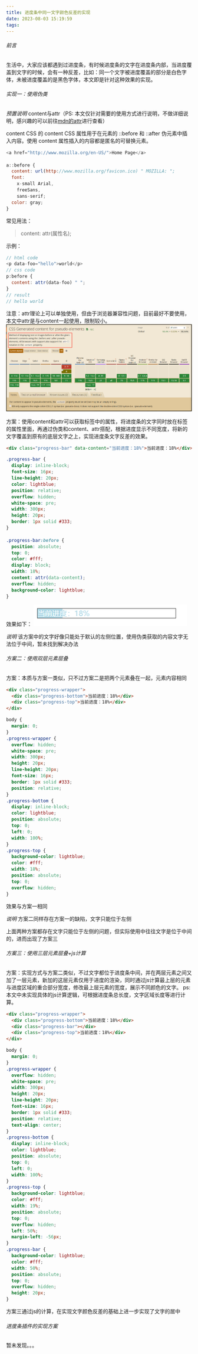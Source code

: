 ```yaml
---
title: 进度条中同一文字颜色反差的实现
date: 2023-08-03 15:19:59
tags:
---
```


###### 前言
生活中，大家应该都遇到过进度条，有时候进度条的文字在进度条内部，当进度覆盖到文字的时候，会有一种反差，比如：同一个文字被进度覆盖的部分是白色字体，未被进度覆盖的是黑色字体，本文即是针对这种效果的实现。

###### 实现一：使用伪类

*预置说明*
content与attr（PS: 本文仅针对需要的使用方式进行说明，不做详细说明，感兴趣的可以前往[mdn的attr](https://developer.mozilla.org/zh-CN/docs/Web/CSS/attr)进行查看）

content
CSS 的 content CSS 属性用于在元素的 ::before 和 ::after 伪元素中插入内容。使用 content 属性插入的内容都是匿名的可替换元素。
```js
<a href="http://www.mozilla.org/en-US/">Home Page</a>

a::before {
  content: url(http://www.mozilla.org/favicon.ico) " MOZILLA: ";
  font:
    x-small Arial,
    freeSans,
    sans-serif;
  color: gray;
}
```

常见用法：
> content: attr(属性名);

示例：
```js
// html code
<p data-foo="hello">world</p>
// css code
p:before {
  content: attr(data-foo) " ";
}
// result
// hello world
```

注意：attr理论上可以单独使用，但由于浏览器兼容性问题，目前最好不要使用，本文中attr是与content一起使用，限制较小。
![content_attr](./53-render-progress-text/content_attr.png)

方案：使用content和attr可以获取标签中的属性，将进度条的文字同时放在标签的属性里面，再通过伪类和content、attr搭配，根据进度显示不同宽度，将新的文字覆盖到原有的底层文字之上，实现进度条文字反差的效果。

```html
<div class="progress-bar" data-content="当前进度：18%">当前进度：18%</div>
```
```css
.progress-bar {
  display: inline-block;
  font-size: 16px;
  line-height: 20px;
  color: lightblue;
  position: relative;
  overflow: hidden;
  white-space: pre;
  width: 300px;
  height: 20px;
  border: 1px solid #333;
}

.progress-bar:before {
  position: absolute;
  top: 0;
  color: #fff;
  display: block;
  width: 18%;
  content: attr(data-content);
  overflow: hidden;
  background-color: lightblue;
}
```

效果如下：
![content进度条](./53-render-progress-text/content-progress.png)

*说明*
该方案中的文字好像只能处于默认的左侧位置，使用伪类获取的内容文字无法位于中间，暂未找到解决办法

###### 方案二：使用双层元素层叠

方案：本质与方案一类似，只不过方案二是把两个元素叠在一起，元素内容相同

```html
<div class="progress-wrapper">
  <div class="progress-bottom">当前进度：18%</div>
  <div class="progress-top">当前进度：18%</div>
</div>
```
```css
body {
  margin: 0;
}
.progress-wrapper {
  overflow: hidden;
  white-space: pre;
  width: 300px;
  height: 20px;
  line-height: 20px;
  font-size: 16px;
  border: 1px solid #333;
  position: relative;
}
.progress-bottom {
  display: inline-block;
  color: lightblue;
  position: absolute;
  top: 0;
  left: 0;
  width: 100%;
}
.progress-top {
  background-color: lightblue;
  color: #fff;
  width: 18%;
  position: absolute;
  top: 0;
  overflow: hidden;
}
```

效果与方案一相同

*说明*
方案二同样存在方案一的缺陷，文字只能位于左侧

上面两种方案都存在文字只能位于左侧的问题，但实际使用中往往文字是位于中间的，进而出现了方案三

###### 方案三：使用三层元素层叠+js计算

方案：实现方式与方案二类似，不过文字都位于进度条中间，并在两层元素之间又加了一层元素，新加的这层元素仅用于进度的渲染，同时通过js计算最上层的元素与进度区域的重合部分宽度，修改最上层元素的宽度，展示不同颜色的文字。
ps: 本文中未实现具体的js计算逻辑，可根据进度条总长度，文字区域长度等进行计算。
```html
<div class="progress-wrapper">
  <div class="progress-bottom">当前进度：18%</div>
  <div class="progress-bar"></div>
  <div class="progress-top">当前进度：18%</div>
</div>
```
```css
body {
  margin: 0;
}
.progress-wrapper {
  overflow: hidden;
  white-space: pre;
  width: 300px;
  height: 20px;
  line-height: 20px;
  font-size: 16px;
  border: 1px solid #333;
  position: relative;
  text-align: center;
}
.progress-bottom {
  display: inline-block;
  color: lightblue;
  position: absolute;
  top: 0;
  left: 0;
  width: 100%;
}
.progress-top {
  background-color: lightblue;
  color: #fff;
  width: 19%;
  position: absolute;
  top: 0;
  overflow: hidden;
  left: 50%;
  margin-left: -56px;
}
.progress-bar {
  background-color: lightblue;
  color: #fff;
  width: 50%;
  position: absolute;
  top: 0;
  overflow: hidden;
  height: 20px;
}
```

方案三通过js的计算，在实现文字颜色反差的基础上进一步实现了文字的居中

###### 进度条插件的实现方案
暂未发现。。。